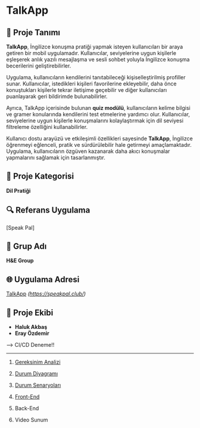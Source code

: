 # TalkApp

## 📌 Proje Tanımı
**TalkApp**, İngilizce konuşma pratiği yapmak isteyen kullanıcıları bir araya getiren bir mobil uygulamadır. Kullanıcılar, seviyelerine uygun kişilerle eşleşerek anlık yazılı mesajlaşma ve sesli sohbet yoluyla İngilizce konuşma becerilerini geliştirebilirler.  

Uygulama, kullanıcıların kendilerini tanıtabileceği kişiselleştirilmiş profiller sunar. Kullanıcılar, istedikleri kişileri favorilerine ekleyebilir, daha önce konuştukları kişilerle tekrar iletişime geçebilir ve diğer kullanıcıları puanlayarak geri bildirimde bulunabilirler.  

Ayrıca, TalkApp içerisinde bulunan **quiz modülü**, kullanıcıların kelime bilgisi ve gramer konularında kendilerini test etmelerine yardımcı olur. Kullanıcılar, seviyelerine uygun kişilerle konuşmalarını kolaylaştırmak için dil seviyesi filtreleme özelliğini kullanabilirler.  

Kullanıcı dostu arayüzü ve etkileşimli özellikleri sayesinde **TalkApp**, İngilizce öğrenmeyi eğlenceli, pratik ve sürdürülebilir hale getirmeyi amaçlamaktadır. Uygulama, kullanıcıların özgüven kazanarak daha akıcı konuşmalar yapmalarını sağlamak için tasarlanmıştır.  

## 📂 Proje Kategorisi
**Dil Pratiği**

## 🔍 Referans Uygulama
[Speak Pal]

## 🌟 Grup Adı  
**H&E Group**

## 🌐 Uygulama Adresi  
[TalkApp](#) *(https://speakpal.club/)*  

## 👥 Proje Ekibi  
- **Haluk Akbaş**  
- **Eray Özdemir**

--> CI/CD Deneme!!

-------------------------------------------------------------------------

1. [Gereksinim Analizi](Gereksinimler.md)

2. [Durum Diyagramı](https://github.com/halukakbash/TalkApp/blob/main/Durum-Diyagram%C4%B1.png)

3. [Durum Senaryoları](https://github.com/halukakbash/TalkApp/blob/main/Durum-Senaryolar%C4%B1.md)

4. [Front-End](https://github.com/halukakbash/TalkApp/blob/main/Em%C3%BClat%C3%B6r%20Video.md)

5. Back-End

6. Video Sunum



